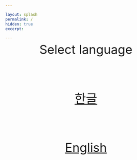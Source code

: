 ```yaml
---

layout: splash
permalink: /
hidden: true
excerpt: 

---
```


<div class="lang" markdown="1" style="width:min(50vw, 50vh); height: min(14vw, 14vh); position:absolute; left:calc((100vw - min(50vw, 50vh))/2); top:min(15vw, 15vh); display:flex; justify-content: center; margin: 0 0; padding: 0 0;">
<p style="font-size:min(4vh, 4vw); line-height:calc(min(14vh,14vw) - 4px); margin:0 0; padding: 0 0; border: 0">Select language</p>
</div>

<div class="lang-list" markdown="1" style="text-align:center; width:min(50vw, 50vh); height: min(14vw, 14vh); position:absolute; left:calc((100vw - min(50vw, 50vh))/2); top:calc(min(31vw,31vh)); display:flex; justify-content: center; margin: 0 0; padding: 0 0;">
<p style="font-size:min(4vh, 4vw); line-height:calc(min(14vh,14vw) - 4px); margin:0 0; padding: 0 0; border: 0"><a href="/ko" style="margin:0 0; padding: 0 0;">한글</a></p>
</div>
<div class="lang-list" markdown="1" style="text-align:center; width:min(50vw, 50vh); height: min(14vw, 14vh); position:absolute; left:calc((100vw - min(50vw, 50vh))/2); top:calc(min(47vw,47vh)); display:flex; justify-content: center; margin: 0 0; padding: 0 0;">
<p style="font-size:min(4vh, 4vw); line-height:calc(min(14vh,14vw) - 4px); margin:0 0; padding: 0 0; border: 0"><a href="/en" style="margin:0 0; padding: 0 0;">English</a></p>
</div>




